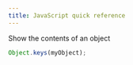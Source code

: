 ```yaml
---
title: JavaScript quick reference
---
```


Show the contents of an object
```javascript
Object.keys(myObject);
```
